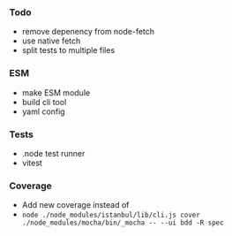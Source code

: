### Todo

-   remove depenency from node-fetch
-   use native fetch
-   split tests to multiple files

### ESM

-   make ESM module
-   build cli tool
-   yaml config

### Tests

-   .node test runner
-   vitest

### Coverage

-   Add new coverage instead of
-   `node ./node_modules/istanbul/lib/cli.js cover ./node_modules/mocha/bin/_mocha -- --ui bdd -R spec`
